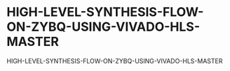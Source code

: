 # HIGH-LEVEL-SYNTHESIS-FLOW-ON-ZYBQ-USING-VIVADO-HLS-MASTER
HIGH-LEVEL-SYNTHESIS-FLOW-ON-ZYBQ-USING-VIVADO-HLS-MASTER
